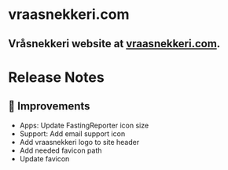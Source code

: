 # vraasnekkeri.com
## Vråsnekkeri website at [vraasnekkeri.com](https://www.vraasnekkeri.com).

# Release Notes
## 🔨 Improvements
- Apps: Update FastingReporter icon size
- Support: Add email support icon
- Add vraasnekkeri logo to site header
- Add needed favicon path
- Update favicon
